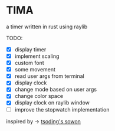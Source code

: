 # TIMA
a timer written in rust using raylib

TODO:
- [x] display timer
- [x] implement scaling
- [x] custom font
- [x] some movement
- [x] read user args from terminal
- [x] display clock
- [x] change mode based on user args
- [x] change color space
- [x] display clock on raylib window
- [ ] improve the stopwatch implementation

inspired by -> [tsoding's sowon](https://github.com/tsoding/sowon)
